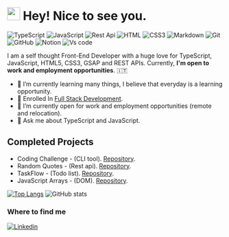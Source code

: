 <h1><img src="https://emojis.slackmojis.com/emojis/images/1531849430/4246/blob-sunglasses.gif?1531849430" width="30"/> Hey! Nice to see you.</h1>

![TypeScript](https://img.shields.io/badge/TypeScript-%233178C6?style=flat-square&logo=Typescript&logoColor=white)
![JavaScript](https://img.shields.io/badge/JavaScript-%23F7DF1E?style=flat-square&logo=javascript&logoColor=black)
![Rest Api](https://img.shields.io/badge/RestApi-%23008C99?style=flat-square&logo=amazonapigateway&logoColor=white)
![HTML](https://img.shields.io/badge/HTML5-E34F26?style=flat-square&logo=html5&logoColor=white)
![CSS3](https://img.shields.io/badge/CSS3-1572B6?style=flat-square&logo=css3&logoColor=white)
![Markdown](https://img.shields.io/badge/Markdown-000000?style=flat-square&logo=markdown&logoColor=white)
![Git](https://img.shields.io/badge/Git-%23F05032?style=flat-square&logo=Git&logoColor=white)
![GitHub](https://img.shields.io/badge/Github-%23181717?style=flat-square&logo=Github&logoColor=white)
![Notion](https://img.shields.io/badge/Notion-%23000000?style=flat-square&logo=notion&logoColor=white)
![Vs code](https://img.shields.io/badge/Vs%20code-%232F80ED?style=flat-square&logo=visualstudiocode&logoColor=white)

I am a self thought Front-End Developer with a huge love for TypeScript, JavaScript, HTML5, CSS3, GSAP and REST APIs.
Currently, **I'm open to work and employment opportunities**. 🇮🇹

- 🔭 I’m currently learning many things, I believe that everyday is a learning opportunity.
- 📖 Enrolled In [Full Stack Development](https://fullstackopen.com/en/).
- :busts_in_silhouette: I’m currently open for work and employment opportunities (remote and relocation).
- 💬 Ask me about TypeScript and JavaScript.

## Completed Projects
- Coding Challenge - (CLI tool). [Repository](https://github.com/alizainaslam/Cat-tool).
- Random Quotes - (Rest api). [Repository](https://github.com/alizainaslam/Random-Quotes).
- TaskFlow - (Todo list). [Repository](https://github.com/alizainaslam/TaskFlow).
- JavaScript Arrays - (DOM). [Repository](https://github.com/alizainaslam/JavaScript-arrays).

[![Top Langs](https://github-readme-stats.vercel.app/api/top-langs/?username=alizainaslam)](https://github.com/anuraghazra/github-readme-stats)
![GitHub stats](https://github-readme-stats.vercel.app/api?username=alizainaslam&show_icons=true)

### Where to find me
[![Linkedin](https://img.shields.io/badge/LinkedIn-0077B5?style=flat-square&logo=linkedin&logoColor=white)](https://www.linkedin.com/in/alizainaslam/) 
